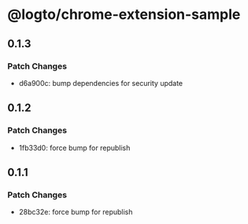 # @logto/chrome-extension-sample

## 0.1.3

### Patch Changes

- d6a900c: bump dependencies for security update

## 0.1.2

### Patch Changes

- 1fb33d0: force bump for republish

## 0.1.1

### Patch Changes

- 28bc32e: force bump for republish
